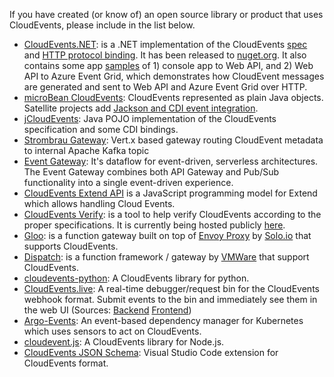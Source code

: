 If you have created (or know of) an open source library or product that uses
CloudEvents, please include in the list below.

- [CloudEvents.NET](https://github.com/aliencube/CloudEvents.NET): is a .NET
  implementation of the CloudEvents [spec](../spec.md) and
  [HTTP protocol binding](../http-protocol-binding.md). It has been released
  to [nuget.org](https://www.nuget.org/packages?q=Aliencube.CloudEventsNet). It
  also contains some app
  [samples](https://github.com/aliencube/CloudEvents.NET/tree/master/sample)
  of 1) console app to Web API, and 2) Web API to Azure Event Grid, which
  demonstrates how CloudEvent messages are generated and sent to Web API and
  Azure Event Grid over HTTP.
- [microBean CloudEvents](https://microbean.github.io/microbean-cloudevents/):
  CloudEvents represented as plain Java objects. Satellite projects add
  [Jackson and CDI event integration](https://microbean.github.io/microbean-cloudevents-jackson-cdi).
- [jCloudEvents](https://github.com/project-streamzi/jcloudevents): Java POJO
  implementation of the CloudEvents specification and some CDI bindings.
- [Strombrau Gateway](https://github.com/project-streamzi/event-gateway): Vert.x
  based gateway routing CloudEvent metadata to internal Apache Kafka topic
- [Event Gateway](https://github.com/serverless/event-gateway): It's dataflow
  for event-driven, serverless architectures. The Event Gateway combines both
  API Gateway and Pub/Sub functionality into a single event-driven experience.
- [CloudEvents Extend API](https://github.com/goextend/cloudevents-extend-api)
  is a JavaScript programming model for Extend which
  allows handling Cloud Events.
- [CloudEvents Verify](https://github.com/btbd/CEVerify): is a tool to help
  verify CloudEvents according to the proper specifications. It is currently
  being hosted publicly [here](http://soaphub.org/ceverify).
- [Gloo](https://github.com/solo-io/gloo): is a function gateway built on top of
  [Envoy Proxy](https://envoyproxy.io/) by [Solo.io](https://www.solo.io/) that
  supports CloudEvents.
- [Dispatch](https://github.com/vmware-archive/dispatch): is a function
  framework / gateway by [VMWare](https://vmware.github.io/dispatch/) that
  support CloudEvents.
- [cloudevents-python](https://github.com/williamhogman/cloudevents-python): A
  CloudEvents library for python.
- [CloudEvents.live](https://cloudevents.live/): A real-time debugger/request
  bin for the CloudEvents webhook format. Submit events to the bin and
  immediately see them in the web UI (Sources:
  [Backend](https://github.com/klira/cloudevents-bin)
  [Frontend](https://github.com/klira/cloudevents-debugger))
- [Argo-Events](https://github.com/argoproj/argo-events): An event-based
  dependency manager for Kubernetes which uses sensors to act on CloudEvents.
- [cloudevent.js](https://github.com/smartiniOnGitHub/cloudevent.js): A
  CloudEvents library for Node.js.
- [CloudEvents JSON Schema](https://marketplace.visualstudio.com/items?itemName=tsurdilovic.cloudevents-schema-vscode):
Visual Studio Code extension for CloudEvents format.
